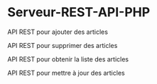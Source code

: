 # Serveur-REST-API-PHP


API REST pour ajouter des articles

API REST pour supprimer des articles

API REST pour obtenir la liste des articles

API REST pour mettre à jour des articles
